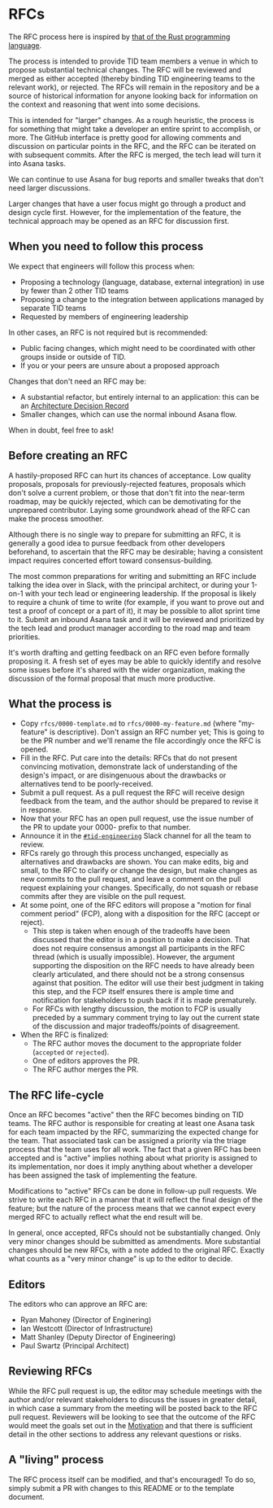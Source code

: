 # RFCs

The RFC process here is inspired by [that of the Rust programming
language](https://github.com/rust-lang/rfcs).

The process is intended to provide TID team members a venue in which to propose
substantial technical changes. The RFC will be reviewed and
merged as either accepted (thereby binding TID engineering teams to the relevant
work), or rejected. The RFCs will remain in the repository and be a source of
historical information for anyone looking back for information on the context
and reasoning that went into some decisions.

This is intended for "larger" changes. As a rough heuristic, the process is for
something that might take a developer an entire sprint to accomplish, or more.
The GitHub interface is pretty good for allowing comments and discussion on
particular points in the RFC, and the RFC can be iterated on with subsequent
commits. After the RFC is merged, the tech lead will turn it into Asana tasks.

We can continue to use Asana for bug reports and smaller tweaks that don't need
larger discussions.

Larger changes that have a user focus might go through a product and design
cycle first. However, for the implementation of the feature, the technical
approach may be opened as an RFC for discussion first.

## When you need to follow this process
We expect that engineers will follow this process when:
- Proposing a technology (language, database, external integration) in use by fewer than 2 other TID teams
- Proposing a change to the integration between applications managed by separate TID teams
- Requested by members of engineering leadership

In other cases, an RFC is not required but is recommended:
- Public facing changes, which might need to be coordinated with other groups inside or outside of TID.
- If you or your peers are unsure about a proposed approach

Changes that don't need an RFC may be:
- A substantial refactor, but entirely internal to an application: this can be an [Architecture Decision Record](https://adr.github.io/)
- Smaller changes, which can use the normal inbound Asana flow.

When in doubt, feel free to ask!

## Before creating an RFC

A hastily-proposed RFC can hurt its chances of acceptance. Low quality
proposals, proposals for previously-rejected features, proposals which don't
solve a current problem, or those that don't fit into the near-term roadmap, may
be quickly rejected, which can be demotivating for the unprepared contributor.
Laying some groundwork ahead of the RFC can make the process smoother.

Although there is no single way to prepare for submitting an RFC, it is
generally a good idea to pursue feedback from other developers beforehand, to
ascertain that the RFC may be desirable; having a consistent impact requires
concerted effort toward consensus-building.

The most common preparations for writing and submitting an RFC include talking
the idea over in Slack, with the principal architect, or during your 1-on-1 with
your tech lead or engineering leadership. If the proposal is likely to require a
chunk of time to write (for example, if you want to prove out and test a proof
of concept or a part of it), it may be possible to allot sprint time to it.
Submit an inbound Asana task and it will be reviewed and prioritized by the tech
lead and product manager according to the road map and team priorities.

It's worth drafting and getting feedback on an RFC even before formally
proposing it. A fresh set of eyes may be able to quickly identify and resolve
some issues before it's shared with the wider organization, making the
discussion of the formal proposal that much more productive.

## What the process is

- Copy `rfcs/0000-template.md` to `rfcs/0000-my-feature.md` (where "my-feature" is descriptive).
  Don't assign an RFC number yet; This is going to be the PR number and we'll rename the file
  accordingly once the RFC is opened.
- Fill in the RFC. Put care into the details: RFCs that do not present convincing motivation,
  demonstrate lack of understanding of the design's impact, or are disingenuous about the drawbacks
  or alternatives tend to be poorly-received.
- Submit a pull request. As a pull request the RFC will receive design feedback from the team, and
  the author should be prepared to revise it in response.
- Now that your RFC has an open pull request, use the issue number of the PR to update your 0000-
  prefix to that number.
- Announce it in the [`#tid-engineering`](https://mbta.slack.com/archives/GP5QJM98A) Slack channel for all the team to review.
- RFCs rarely go through this process unchanged, especially as alternatives and drawbacks are shown.
  You can make edits, big and small, to the RFC to clarify or change the design, but make changes as
  new commits to the pull request, and leave a comment on the pull request explaining your changes.
  Specifically, do not squash or rebase commits after they are visible on the pull request.
- At some point, one of the RFC editors will propose a "motion for final comment
  period" (FCP), along with a disposition for the RFC (accept or reject).
  - This step is taken when enough of the tradeoffs have been discussed that the
    editor is in a position to make a decision. That does not require consensus
    amongst all participants in the RFC thread (which is usually impossible).
    However, the argument supporting the disposition on the RFC needs to have
    already been clearly articulated, and there should not be a strong consensus
    against that position. The editor will use their best judgment in taking
    this step, and the FCP itself ensures there is ample time and notification
    for stakeholders to push back if it is made prematurely.
  - For RFCs with lengthy discussion, the motion to FCP is usually preceded by a
    summary comment trying to lay out the current state of the discussion and
    major tradeoffs/points of disagreement.
- When the RFC is finalized:
  - The RFC author moves the document to the appropriate folder (`accepted` or `rejected`).
  - One of editors approves the PR.
  - The RFC author merges the PR.

## The RFC life-cycle

Once an RFC becomes "active" then the RFC becomes binding on TID teams. The RFC
author is responsible for creating at least one Asana task for each team
impacted by the RFC, summarizing the expected change for the team. That
associated task can be assigned a priority via the triage process that the team
uses for all work. The fact that a given RFC has been accepted and is "active"
implies nothing about what priority is assigned to its implementation, nor does
it imply anything about whether a developer has been assigned the task of
implementing the feature.

Modifications to "active" RFCs can be done in follow-up pull requests. We strive
to write each RFC in a manner that it will reflect the final design of the
feature; but the nature of the process means that we cannot expect every merged
RFC to actually reflect what the end result will be.

In general, once accepted, RFCs should not be substantially changed. Only very
minor changes should be submitted as amendments. More substantial changes should
be new RFCs, with a note added to the original RFC. Exactly what counts as a
"very minor change" is up to the editor to decide.

## Editors

The editors who can approve an RFC are:

- Ryan Mahoney (Director of Enginering)
- Ian Westcott (Director of Infrastructure)
- Matt Shanley (Deputy Director of Engineering)
- Paul Swartz (Principal Architect)

## Reviewing RFCs

While the RFC pull request is up, the editor may schedule meetings with the author and/or
relevant stakeholders to discuss the issues in greater detail, in which case a summary 
from the meeting will be posted back to the RFC pull request. Reviewers will be looking
to see that the outcome of the RFC would meet the goals set out in the 
[Motivation](0000-template.md#motivation) and that there is sufficient detail in the other
sections to address any relevant questions or risks.

## A "living" process

The RFC process itself can be modified, and that's encouraged! To do so, simply submit a PR with
changes to this README or to the template document.
